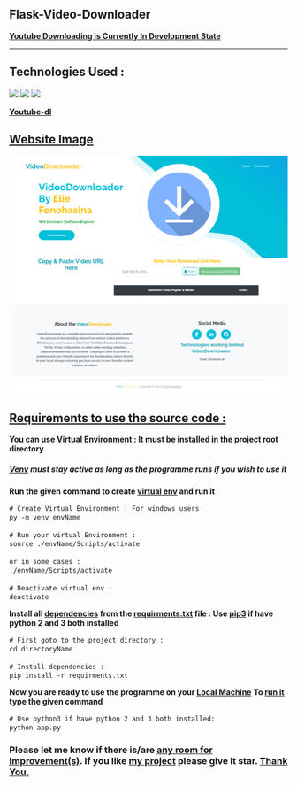 ## Flask-Video-Downloader

**[Youtube Downloading is Currently In Development State]()**

<hr>

## Technologies Used :

<img src="https://img.shields.io/badge/python-%233776AB.svg?&style=for-the-badge&logo=python&logoColor=white" width="auto">
<img src="https://img.shields.io/badge/flask%20-%23000.svg?&style=for-the-badge&logo=flask&logoColor=white" width="auto">
<img src="https://img.shields.io/badge/bootstrap%20-%23563D7C.svg?&style=for-the-badge&logo=bootstrap&logoColor=white" width="auto">

**[Youtube-dl]()**

## [Website Image]()

<img src="./static/readme/fullScreen.png" height="auto" width="auto">

## [Requirements to use the source code :]()

**You can use [Virtual Environment]() : It must be installed in the project root directory**

##### [Venv]() must stay active as long as the programme runs if you wish to use it

**Run the given command to create [virtual env]() and run it**

```
# Create Virtual Environment : For windows users
py -m venv envName

# Run your virtual Environment :
source ./envName/Scripts/activate

or in some cases :
./envName/Scripts/activate

# Deactivate virtual env :
deactivate

```

**Install all [dependencies]() from the [requirments.txt](requirements.txt) file : Use [pip3]() if have python 2 and 3 both installed**

```
# First goto to the project directory :
cd directoryName

# Install dependencies :
pip install -r requirments.txt

```

**Now you are ready to use the programme on your [Local Machine]()**
**To [run it]() type the given command**

```
# Use python3 if have python 2 and 3 both installed:
python app.py

```

### Please let me know if there is/are [any room for improvement(s)](). If you like [my project]() please give it star. [Thank You.]()
